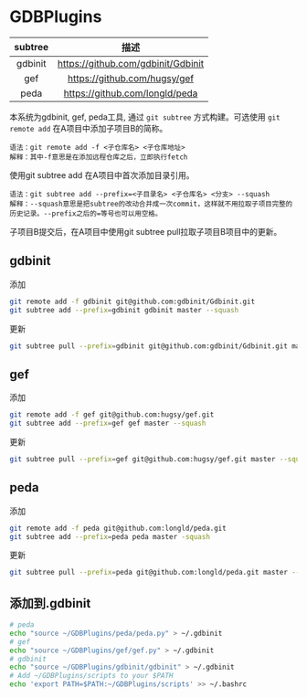 # GDBPlugins

| subtree | 描述　|
|:-------:|:-----:|
| gdbinit | https://github.com/gdbinit/Gdbinit |
| gef | https://github.com/hugsy/gef |
| peda | https://github.com/longld/peda |


本系统为gdbinit, gef, peda工具, 通过 `git subtree` 方式构建。可选使用 `git remote add` 在A项目中添加子项目B的简称。

```
语法：git remote add -f <子仓库名> <子仓库地址>
解释：其中-f意思是在添加远程仓库之后，立即执行fetch
```

使用git subtree add 在A项目中首次添加目录引用。

```
语法：git subtree add --prefix=<子目录名> <子仓库名> <分支> --squash
解释：--squash意思是把subtree的改动合并成一次commit，这样就不用拉取子项目完整的历史记录。--prefix之后的=等号也可以用空格。
```

子项目B提交后，在A项目中使用git subtree pull拉取子项目B项目中的更新。


## gdbinit

添加
```bash
git remote add -f gdbinit git@github.com:gdbinit/Gdbinit.git
git subtree add --prefix=gdbinit gdbinit master --squash
```

更新 
```bash
git subtree pull --prefix=gdbinit git@github.com:gdbinit/Gdbinit.git master --squash
```

## gef

添加
```bash
git remote add -f gef git@github.com:hugsy/gef.git
git subtree add --prefix=gef gef master --squash
```

更新 
```bash
git subtree pull --prefix=gef git@github.com:hugsy/gef.git master --squash
```

## peda

添加　
```bash
git remote add -f peda git@github.com:longld/peda.git  
git subtree add --prefix=peda peda master -squash
```

更新 

```bash
git subtree pull --prefix=peda git@github.com:longld/peda.git master --squash
```

## 添加到.gdbinit
```bash
# peda
echo "source ~/GDBPlugins/peda/peda.py" > ~/.gdbinit
# gef
echo "source ~/GDBPlugins/gef/gef.py" > ~/.gdbinit
# gdbinit
echo "source ~/GDBPlugins/gdbinit/gdbinit" > ~/.gdbinit
# Add ~/GDBPlugins/scripts to your $PATH
echo 'export PATH=$PATH:~/GDBPlugins/scripts' >> ~/.bashrc
```